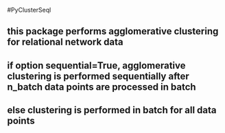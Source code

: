 #PyClusterSeql 

## this package performs agglomerative clustering for relational network data

## if option sequential=True, agglomerative clustering is performed sequentially after n_batch data points are processed in batch 
## else clustering is performed in batch for all data points 



